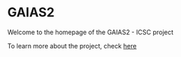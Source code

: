 # GAIAS2

Welcome to the homepage of the GAIAS2 - ICSC project

To learn more about the project, check <a href="about"> here </a>